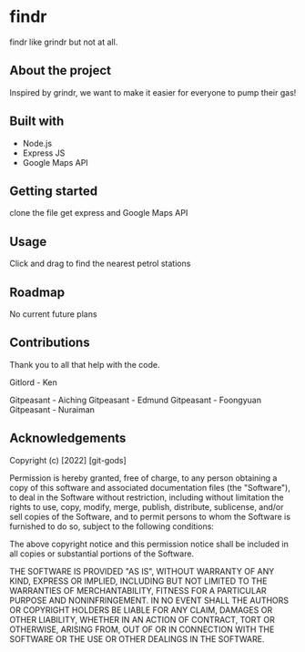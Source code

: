 # findr
findr like grindr but not at all.

## About the project
Inspired by grindr, we want to make it easier for everyone to pump their gas!

## Built with
- Node.js
- Express JS
- Google Maps API

## Getting started
clone the file get express and Google Maps API

## Usage
Click and drag to find the nearest petrol stations

## Roadmap
No current future plans

## Contributions
Thank you to all that help with the code.

Gitlord - Ken

Gitpeasant - Aiching
Gitpeasant - Edmund
Gitpeasant - Foongyuan
Gitpeasant - Nuraiman

## Acknowledgements

Copyright (c) [2022] [git-gods]

Permission is hereby granted, free of charge, to any person obtaining a copy
of this software and associated documentation files (the "Software"), to deal
in the Software without restriction, including without limitation the rights
to use, copy, modify, merge, publish, distribute, sublicense, and/or sell
copies of the Software, and to permit persons to whom the Software is
furnished to do so, subject to the following conditions:

The above copyright notice and this permission notice shall be included in all
copies or substantial portions of the Software.

THE SOFTWARE IS PROVIDED "AS IS", WITHOUT WARRANTY OF ANY KIND, EXPRESS OR
IMPLIED, INCLUDING BUT NOT LIMITED TO THE WARRANTIES OF MERCHANTABILITY,
FITNESS FOR A PARTICULAR PURPOSE AND NONINFRINGEMENT. IN NO EVENT SHALL THE
AUTHORS OR COPYRIGHT HOLDERS BE LIABLE FOR ANY CLAIM, DAMAGES OR OTHER
LIABILITY, WHETHER IN AN ACTION OF CONTRACT, TORT OR OTHERWISE, ARISING FROM,
OUT OF OR IN CONNECTION WITH THE SOFTWARE OR THE USE OR OTHER DEALINGS IN THE
SOFTWARE.